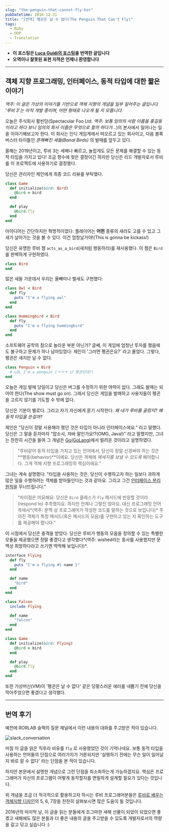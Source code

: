 ```yaml
---
slug: "the-penguin-that-cannot-fly-kor"
pubDatetime: 2016-12-31
title: "[번역] 펭귄은 날 수 없다(The Penguin That Can't Fly)"
tags:
  - Ruby
  - OOP
  - Translation
---
```


- **이 포스팅은 [Luca Guidi의 포스팅](https://lucaguidi.com/2016/06/07/the-penguin-that-cannot-fly.html)을 번역한 글입니다**
- **오역이나 잘못된 표현 지적은 언제나 환영합니다**

---

## 객체 지향 프로그래밍, 인터페이스, 동적 타입에 대한 짧은 이야기

_역주: 이 글은 가상의 이야기를 기반으로 객체 지향의 개념을 일부 짚어주는 글입니다 '루비 3'는 아직 개발 중이며, 어떤 형태로 나오게 될 지 모릅니다._

오늘은 주식회사 활빈당(Spectacular Foo Ltd. _역주: 보통 임의의 사람 이름을 홍길동이라고 하다 보니 임의의 회사 이름은 무엇으로 할까 하다가..._)의 본사에서 일어나는 일을 이야기해보고자 한다. 이 회사는 인디 게임계에서 떠오르고 있는 회사이고, 다음 블록버스터 타이틀인 _흔해빠진 새들(Banal Birds)_ 의 발매를 앞두고 있다.

올해는 2019년이고, 루비 3는 세배나 빠르고, 놀랍게도 모든 문제를 해결할 수 있는 동적 타입을 가지고 있다! 조금 향수에 젖은 결정이긴 하지만 당신은 리드 개발자로서 루비를 이 프로젝트에 사용하기로 결정했다.

당신은 관리자인 제인에게 최종 코드 리뷰를 부탁했다.

```ruby
class Game
  def initialize(bird: Bird)
    @bird = bird
  end

  def play
    @bird.fly
  end
end
```

아이디어는 간단하지만 혁명적이었다: 플레이어는 **어떤** 종류의 새라도 고를 수 있고 그 새가 날아가는 것을 볼 수 있다. 이건 엄청날거야!(This is gonna be kickass!)

당신은 유명한 루비 젬 `acts_as_a_bird`(새처럼 행동하라)를 재사용했다. 이 젬은 `Bird` 를 완벽하게 구현하였다.

```ruby
class Bird
end
```

많은 새들 가운데서 우리는 올빼미나 벌새도 구현했다:

```ruby
class Owl < Bird
  def fly
    puts "I'm a flying owl"
  end
end

class Hummingbird < Bird
  def fly
    puts "I'm a flying hummingbird"
  end
end
```

소프트웨어 공학의 참으로 놀라운 부분 아닌가? 글쎄, 이 게임에 엄청난 투자를 했음에도 불구하고 문제가 하나 남아있었다: 제인이 '그러면 펭귄은요?' 라고 물었다. 그렇다, 펭귄은 새지만 날 수 없다.

```ruby
class Penguin < Bird
  # LOL I'm a penguin (ㅋㅋㅋ 난 펭귄인데?)
end
```

오늘은 게임 발매 당일이고 당신은 버그를 수정하기 위한 여력이 없다. 그래도 발매는 되어야 한다(The show must go on). 그래서 당신은 게임을 발매하고 사용자들이 펭귄을 고르지 않기를 기도할 수 밖에 없다.

당신은 기분이 별로다. 그리고 자기 자신에게 묻기 시작한다: _왜 내가 루비를 골랐지? 왜 동적 타입을 쓴걸까?_

제인은 "당신이 정말 사용해야 했던 것은 타입이 아니라 인터페이스에요." 라고 말했다. 당신은 그 말을 듣자마자 "맙소사, 자바 말인가요!?(OMG, Java!)" 라고 말했지만, 그녀는 찬찬히 시간을 들여 그 개념은 [Go(GoLang)](http://golangtutorials.blogspot.kr/2011/06/interfaces-in-go.html)에서 빌려온 것이라고 설명하였다.

> "루비같이 동적 타입을 가지고 있는 언어에서, 당신이 정말 신경써야 하는 것은 **행동(behavior)**이에요. 당신은 객체에 _메세지를 보낼 수 있도록_ 해야합니다. 그게 객체 지향 프로그래밍의 핵심이에요."

그녀는 계속 설명했다: "타입을 사용하는 것은, 당신이 수행하고자 하는 일보다 과하게 많은 일을 수행하려는 객체를 받아들인다는 것과 같아요. 그리고 그건 [인터페이스 분리 원칙](https://ko.wikipedia.org/wiki/%EC%9D%B8%ED%84%B0%ED%8E%98%EC%9D%B4%EC%8A%A4_%EB%B6%84%EB%A6%AC_%EC%9B%90%EC%B9%99)을 무너뜨립니다."

> "차이점은 미묘해요: 당신은 `Bird` 클래스가 `fly` 메서드에 반응할 것이라(respond to) 추측했지요. 하지만 언제나 그렇진 않아요. 대신 프로그래밍 언어 측에서*(역주: 문맥 상 프로그래머가 작성한 코드를 말하는 것으로 보입니다)* 주어진 객체가 특정 메서드(혹은 메서드의 모음)를 구현하고 있는 지 확인하는 도구를 제공해야 합니다."

이 시점에서 당신은 충격을 받았다. 당신은 루비가 행동의 모음을 정의할 수 있는 특별한 모듈을 제공했으면 정말 좋겠다고 생각했다*(역주: wished라는 동사를 사용했지만 문맥상 희망하다라고 쓰기엔 딱딱해 보입니다)*.

```ruby
interface Flying
  def fly
    puts "I'm a flying #{ name }"
  end

  def name
    "bird"
  end
end

class Falcon
  include Flying

  def name
    "falcon"
  end
end

class Game
  def initialize(bird: Flying)
    @bird = bird
  end

  def play
    @bird.fly
  end
end
```

또한 가상머신(VM)이 '펭귄은 날 수 없다' 같은 당황스러운 에러를 내뿜기 전에 당신을 막아주었으면 좋겠다고 생각했다.

---

## 번역 후기

예전에 RORLAB 슬랙의 질문 채널에서 이런 내용의 대화를 주고받은 적이 있습니다.

![slack_conversation](@assets/images/2016-12-31-sc1.png)

마침 이 글을 읽은 직후라 비유를 `fly` 로 사용했었던 것이 기억나네요. 보통 동적 타입을 사용하는 언어들의 단점으로 여러가지가 거론되지만 '실행하기 전에는 무슨 일이 일어날 지 바로 알 수 없다' 라는 단점을 본 적이 있습니다.

하지만 본문에서 설명한 개념으로 그런 단점을 최소화하는게 가능하겠지요. 핵심은 프로그래머가 자신의 프로그램이 어떻게 동작할지를 면밀하게 설계할 필요가 있다는 것입니다.

위 개념을 조금 더 적극적으로 활용하고자 하시는 루비 프로그래머분들은 [루비로 배우는 객체지향 디자인](http://www.aladin.co.kr/shop/wproduct.aspx?ItemId=49317754)의 5, 6, 7장을 찬찬히 살펴보시면 많은 도움이 될 것입니다.

2016년의 마지막 날, 이 글을 읽는 분들에게 조그마한 새해 선물이 되었이 되었으면 좋곘고 새해에도 많은 분들과 더 좋은 내용의 글을 주고받을 수 있도록 개발자로서의 역량을 갈고 닦고 싶습니다 :)
